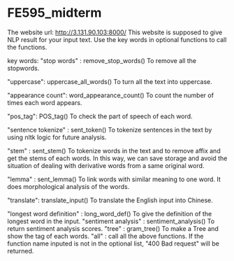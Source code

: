 # FE595_midterm

The website url: http://3.131.90.103:8000/ 
This website is supposed to give NLP result for your input text. 
Use the key words in optional functions to call the functions. 


key words:
"stop words" : remove_stop_words()
To remove all the stopwords.

"uppercase": uppercase_all_words()
To turn all the text into uppercase.

"appearance count": word_appearance_count()
To count the number of times each word appears.

"pos_tag": POS_tag()
To check the part of speech of each word.

"sentence tokenize" : sent_token()
To tokenize sentences in the text by using nltk logic for future analysis.

"stem" : sent_stem()
To tokenize words in the text and to remove affix and get the stems of each words. In this way, we can save storage and avoid the situation of dealing with derivative words from a same original word.

"lemma" : sent_lemma()
To link words with similar meaning to one word. It does morphological analysis of the words.

"translate": translate_input()
To translate the English input into Chinese.

"longest word definition" : long_word_def()
To give the definition of the longest word in the input.
"sentiment analysis" : sentiment_analysis()
To return sentiment analysis scores.
"tree" : gram_tree()
To make a Tree and show the tag of each words.
"all" : call all the above functions.
If the function name inputed is not in the optional list, "400 Bad request" will be returned.
